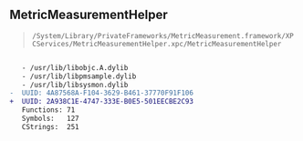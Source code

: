 ## MetricMeasurementHelper

> `/System/Library/PrivateFrameworks/MetricMeasurement.framework/XPCServices/MetricMeasurementHelper.xpc/MetricMeasurementHelper`

```diff

   - /usr/lib/libobjc.A.dylib
   - /usr/lib/libpmsample.dylib
   - /usr/lib/libsysmon.dylib
-  UUID: 4A87568A-F104-3629-B461-37770F91F106
+  UUID: 2A938C1E-4747-333E-B0E5-501EECBE2C93
   Functions: 71
   Symbols:   127
   CStrings:  251

```
